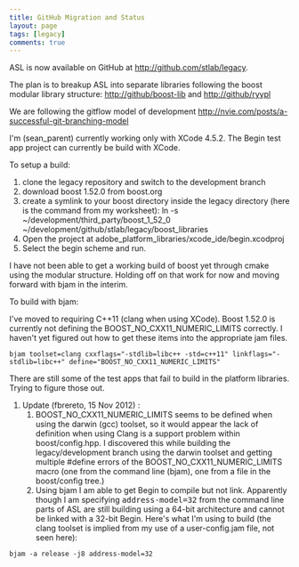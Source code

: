 ```yaml
---
title: GitHub Migration and Status
layout: page
tags: [legacy]
comments: true
---
```

ASL is now available on GitHub at <http://github.com/stlab/legacy>.

The plan is to breakup ASL into separate libraries following the boost modular library structure: <http://github/boost-lib> and <http://github/ryypl>

We are following the gitflow model of development <http://nvie.com/posts/a-successful-git-branching-model>

I'm (sean_parent) currently working only with XCode 4.5.2. The Begin test app project can currently be build with XCode.

To setup a build:
1. clone the legacy repository and switch to the development branch
2. download boost 1.52.0 from boost.org
3. create a symlink to your boost directory inside the legacy directory (here is the command from my worksheet):
  ln -s ~/development/third_party/boost_1_52_0 ~/development/github/stlab/legacy/boost_libraries
4. Open the project at adobe_platform_libraries/xcode_ide/begin.xcodproj
5. Select the begin scheme and run.

I have not been able to get a working build of boost yet through cmake using the modular structure. Holding off on that work for now and moving forward with bjam in the interim.

To build with bjam:

I've moved to requiring C++11 (clang when using XCode). Boost 1.52.0 is currently not defining the BOOST_NO_CXX11_NUMERIC_LIMITS correctly. I haven't yet figured out how to get these items into the appropriate jam files.

```
bjam toolset=clang cxxflags="-stdlib=libc++ -std=c++11" linkflags="-stdlib=libc++" define="BOOST_NO_CXX11_NUMERIC_LIMITS"
```

There are still some of the test apps that fail to build in the platform libraries. Trying to figure those out.

1. Update (fbrereto, 15 Nov 2012) : 
    1. BOOST_NO_CXX11_NUMERIC_LIMITS seems to be defined when using the darwin (gcc) toolset, so it would appear the lack of definition when using Clang is a support problem within boost/config.hpp. I discovered this while building the legacy/development branch using the darwin toolset and getting multiple #define errors of the BOOST_NO_CXX11_NUMERIC_LIMITS macro (one from the command line (bjam), one from a file in the boost/config tree.)
    2. Using bjam I am able to get Begin to compile but not link. Apparently though I am specifying <tt>address-model=32</tt> from the command line parts of ASL are still building using a 64-bit architecture and cannot be linked with a 32-bit Begin. Here's what I'm using to build (the clang toolset is implied from my use of a user-config.jam file, not seen here):
```
bjam -a release -j8 address-model=32
```
